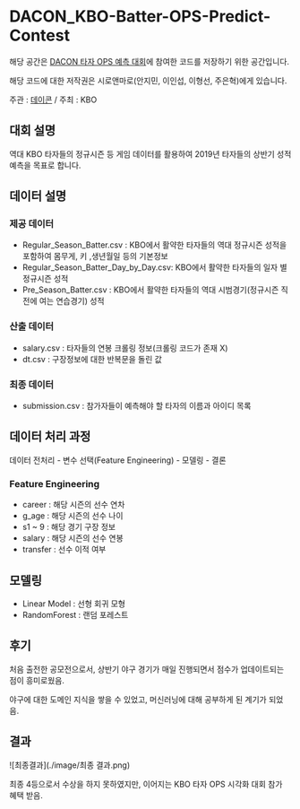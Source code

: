 # DACON_KBO-Batter-OPS-Predict-Contest

해당 공간은 [DACON 타자 OPS 예측 대회](https://dacon.io/competitions/official/62540/overview/)에 참여한 코드를 저장하기 위한 공간입니다.

해당 코드에 대한 저작권은 시로앤마로(안지민, 이인섭, 이형선, 주은혁)에게 있습니다.

주관 : [데이콘](https://dacon.io) / 주최 : KBO

## 대회 설명

역대 KBO 타자들의 정규시즌 등 게임 데이터를 활용하여 2019년 타자들의 상반기 성적 예측을 목표로 합니다.


## 데이터 설명

### 제공 데이터
* Regular_Season_Batter.csv : KBO에서 활약한 타자들의 역대 정규시즌 성적을 포함하여 몸무게, 키 ,생년월일 등의 기본정보
* Regular_Season_Batter_Day_by_Day.csv: KBO에서 활약한 타자들의 일자 별 정규시즌 성적
* Pre_Season_Batter.csv : KBO에서 활약한 타자들의 역대 시범경기(정규시즌 직전에 여는 연습경기) 성적

### 산출 데이터

* salary.csv : 타자들의 연봉 크롤링 정보(크롤링 코드가 존재 X)
* dt.csv : 구장정보에 대한 반복문을 돌린 값

### 최종 데이터
* submission.csv : 참가자들이 예측해야 할 타자의 이름과 아이디 목록

## 데이터 처리 과정

데이터 전처리 - 변수 선택(Feature Engineering) - 모델링 - 결론

### Feature Engineering
* career : 해당 시즌의 선수 연차
* g_age : 해당 시즌의 선수 나이
* s1 ~ 9 : 해당 경기 구장 정보
* salary : 해당 시즌의 선수 연봉
* transfer : 선수 이적 여부

## 모델링

* Linear Model : 선형 회귀 모형
* RandomForest : 랜덤 포레스트

## 후기

처음 출전한 공모전으로서, 상반기 야구 경기가 매일 진행되면서 점수가 업데이트되는 점이 흥미로웠음.

야구에 대한 도메인 지식을 쌓을 수 있었고, 머신러닝에 대해 공부하게 된 계기가 되었음.

## 결과

![최종결과](./image/최종 결과.png)

최종 4등으로서 수상을 하지 못하였지만, 이어지는 KBO 타자 OPS 시각화 대회 참가 혜택 받음.

